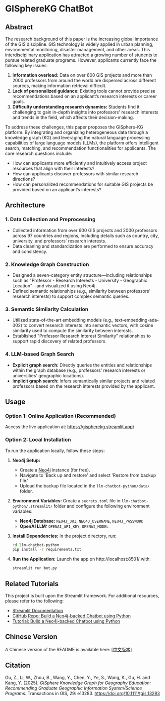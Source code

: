 # GISphereKG ChatBot

## Abstract

The research background of this paper is the increasing global importance of the GIS discipline. GIS technology is widely applied in urban planning, environmental monitoring, disaster management, and other areas. This interdisciplinary application has attracted a growing number of students to pursue related graduate programs. However, applicants currently face the following key issues:

1. **Information overload:** Data on over 600 GIS projects and more than 2000 professors from around the world are dispersed across different sources, making information retrieval difficult.
2. **Lack of personalized guidance:** Existing tools cannot provide precise recommendations based on an applicant’s research interests or career goals.
3. **Difficulty understanding research dynamics:** Students find it challenging to gain in-depth insights into professors' research interests and trends in the field, which affects their decision-making.

To address these challenges, this paper proposes the GISphere-KG platform. By integrating and organizing heterogeneous data through a knowledge graph (KG) and leveraging the natural language processing capabilities of large language models (LLMs), the platform offers intelligent search, matching, and recommendation functionalities for applicants. The core research questions include:

- How can applicants more efficiently and intuitively access project resources that align with their interests?
- How can applicants discover professors with similar research directions?
- How can personalized recommendations for suitable GIS projects be provided based on an applicant’s interests?

## Architecture

### 1. Data Collection and Preprocessing

- Collected information from over 600 GIS projects and 2000 professors across 97 countries and regions, including details such as country, city, university, and professors' research interests.
- Data cleaning and standardization are performed to ensure accuracy and consistency.

### 2. Knowledge Graph Construction

- Designed a seven-category entity structure—including relationships such as "Professor - Research Interests - University - Geographic Location"—and visualized it using Neo4j.
- Defined semantic relationships (e.g., similarity between professors' research interests) to support complex semantic queries.

### 3. Semantic Similarity Calculation

- Utilized state-of-the-art embedding models (e.g., text-embedding-ada-002) to convert research interests into semantic vectors, with cosine similarity used to compute the similarity between interests.
- Established "Professor Research Interest Similarity" relationships to support rapid discovery of related professors.

### 4. LLM-based Graph Search

- **Explicit graph search:** Directly queries the entities and relationships within the graph database (e.g., professors' research interests or universities' geographic locations).
- **Implicit graph search:** Infers semantically similar projects and related professors based on the research interests provided by the applicant.

## Usage

### Option 1: Online Application (Recommended)

Access the live application at:
 https://gispherekg.streamlit.app/

### Option 2: Local Installation

To run the application locally, follow these steps:

1. **Neo4j Setup:**

   - Create a [Neo4j](https://neo4j.com/) instance (for free).
   - Navigate to 'Back up and restore' and select 'Restore from backup file.'
   - Upload the backup file located in the `llm-chatbot-python/data/` folder.

2. **Environment Variables:**
    Create a `secrets.toml` file in `llm-chatbot-python/.streamlit/` folder and configure the following environment variables:

   - **Neo4j Database:** `NEO4J_URI`, `NEO4J_USERNAME`, `NEO4J_PASSWORD`
   - **OpenAI LLM:** `OPENAI_API_KEY`, `OPENAI_MODEL`

3. **Install Dependencies:**
    In the project directory, run:

   ```bash
   cd llm-chatbot-python
   pip install -r requirements.txt
   ```

4. **Run the Application:**
    Launch the app on http://localhost:8501/ with:

   ```bash
   streamlit run bot.py
   ```

## Related Tutorials

This project is built upon the Streamlit framework. For additional resources, please refer to the following:

- [Streamlit Documentation](https://docs.streamlit.io/)
- [GitHub Repo: Build a Neo4j-backed Chatbot using Python](https://github.com/neo4j-graphacademy/llm-chatbot-python)
- [Tutorial: Build a Neo4j-backed Chatbot using Python](https://graphacademy.neo4j.com/courses/llm-chatbot-python/1-project-setup/2-setup/)

## Chinese Version

A Chinese version of the README is available here:
 [[中文版本\]](https://chatgpt.com/c/README_Chinese.md)

## Citation

Gu, Z., Li, W., Zhou, B., Wang, Y., Chen, Y., Ye, S., Wang, K., Gu, H. and Kang, Y. (2025), *GISphere Knowledge Graph for Geography Education: Recommending Graduate Geographic Information System/Science Programs*. Transactions in GIS, 29: e13283. https://doi.org/10.1111/tgis.13283

